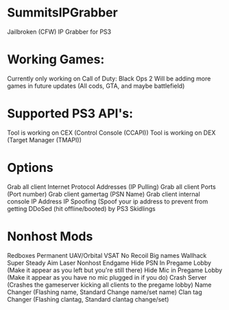 # SummitsIPGrabber
Jailbroken (CFW) IP Grabber for PS3
# Working Games:
  Currently only working on Call of Duty: Black Ops 2
  Will be adding more games in future updates (All cods, GTA, and maybe battlefield)
# Supported PS3 API's: 
  Tool is working on CEX (Control Console (CCAPI))
  Tool is working on DEX (Target Manager (TMAPI))
# Options
  Grab all client Internet Protocol Addresses (IP Pulling)
  Grab all client Ports (Port number)
  Grab client gamertag (PSN Name)
  Grab client internal console IP Address
  IP Spoofing (Spoof your ip address to prevent from getting DDoSed (hit offline/booted) by PS3 Skidlings
  
  # Nonhost Mods
  Redboxes
  Permanent UAV/Orbital VSAT
  No Recoil
  Big names
  Wallhack
  Super Steady Aim
  Laser
  Nonhost Endgame
  Hide PSN In Pregame Lobby (Make it appear as you left but you're still there)
  Hide Mic in Pregame Lobby (Make it appear as you have no mic plugged in if you do)
  Crash Server (Crashes the gameserver kicking all clients to the pregame lobby)
  Name Changer (Flashing name, Standard Change name/set name)
  Clan tag Changer (Flashing clantag, Standard clantag change/set)
